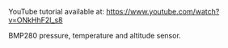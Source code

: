 YouTube tutorial available at: https://www.youtube.com/watch?v=ONkHhF2I_s8

BMP280 pressure, temperature and altitude sensor.
